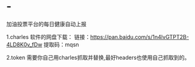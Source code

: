 # -
加油投票平台的每日健康自动上报

1.charles 软件的网盘下载：
  链接：https://pan.baidu.com/s/1n4lvGTPT2B-4LD8K0v_fDw  提取码：mqsn

2.token
    需要你自己用charles抓取并替换,最好headers也使用自己抓取到的。


